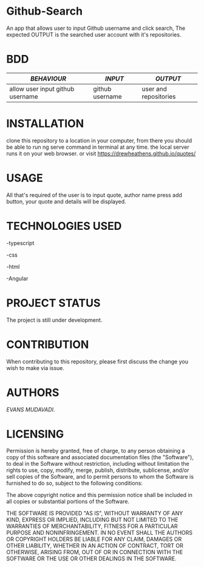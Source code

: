 # **Github-Search**
An app that allows user to input Github username and click search, The expected OUTPUT is the searched user account with it's repositories.

# **BDD**

| *BEHAVIOUR*        |  *INPUT*       |  *OUTPUT*      |
|-----------------|-------------|-------------|
|allow user input github username|github username|user and repositories|


# **INSTALLATION**

clone this repository to a location in your computer, from there you should be able to run ng serve command in terminal at any time. the local server runs it on your web browser. or visit https://drewheathens.github.io/quotes/

# **USAGE**

All that's required of the user is to input quote, author name press add button, your quote and details will be displayed.

# **TECHNOLOGIES USED**

-typescript

-css

-html

-Angular



# **PROJECT STATUS**

The project is still under development.

# **CONTRIBUTION**

When contributing to this repository, please first discuss the change you wish to make via issue.

# **AUTHORS**

_EVANS MUDAVADI_.

# **LICENSING**

Permission is hereby granted, free of charge, to any person obtaining a copy of this software and associated documentation files (the "Software"), to deal in the Software without restriction, including without limitation the rights to use, copy, modify, merge, publish, distribute, sublicense, and/or sell copies of the Software, and to permit persons to whom the Software is furnished to do so, subject to the following conditions:

The above copyright notice and this permission notice shall be included in all copies or substantial portions of the Software.

THE SOFTWARE IS PROVIDED "AS IS", WITHOUT WARRANTY OF ANY KIND, EXPRESS OR IMPLIED, INCLUDING BUT NOT LIMITED TO THE WARRANTIES OF MERCHANTABILITY, FITNESS FOR A PARTICULAR PURPOSE AND NONINFRINGEMENT. IN NO EVENT SHALL THE AUTHORS OR COPYRIGHT HOLDERS BE LIABLE FOR ANY CLAIM, DAMAGES OR OTHER LIABILITY, WHETHER IN AN ACTION OF CONTRACT, TORT OR OTHERWISE, ARISING FROM, OUT OF OR IN CONNECTION WITH THE SOFTWARE OR THE USE OR OTHER DEALINGS IN THE SOFTWARE.

